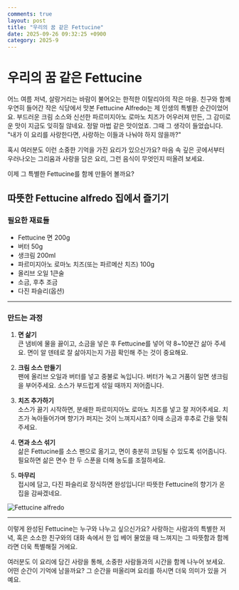 ```yaml
---
comments: true
layout: post
title: "우리의 꿈 같은 Fettucine"
date: 2025-09-26 09:32:25 +0900
category: 2025-9
---
```


# 우리의 꿈 같은 Fettucine

어느 여름 저녁, 살랑거리는 바람이 불어오는 한적한 이탈리아의 작은 마을. 친구와 함께 우연히 들어간 작은 식당에서 맛본 Fettucine Alfredo는 제 인생의 특별한 순간이었어요. 부드러운 크림 소스와 신선한 파르미지아노 로마노 치즈가 어우러져 만든, 그 감미로운 맛이 지금도 잊히질 않네요. 정말 마법 같은 맛이었죠. 그때 그 생각이 들었습니다. "내가 이 요리를 사랑한다면, 사랑하는 이들과 나눠야 하지 않을까?" 

혹시 여러분도 이런 소중한 기억을 가진 요리가 있으신가요? 마음 속 깊은 곳에서부터 우러나오는 그리움과 사랑을 담은 요리, 그런 음식이 무엇인지 떠올려 보세요.

이제 그 특별한 Fettucine를 함께 만들어 볼까요?

## 따뜻한 Fettucine alfredo 집에서 즐기기

### 필요한 재료들

- Fettucine 면 200g 
- 버터 50g 
- 생크림 200ml 
- 파르미지아노 로마노 치즈(또는 파르메산 치즈) 100g
- 올리브 오일 1큰술 
- 소금, 후추 조금 
- 다진 파슬리(옵션)

---

### 만드는 과정

1. **면 삶기**  
   큰 냄비에 물을 끓이고, 소금을 넣은 후 Fettucine를 넣어 약 8~10분간 삶아 주세요. 면이 알 덴테로 잘 삶아지는지 가끔 확인해 주는 것이 중요해요.  

2. **크림 소스 만들기**  
   팬에 올리브 오일과 버터를 넣고 중불로 녹입니다. 버터가 녹고 거품이 일면 생크림을 부어주세요. 소스가 부드럽게 섞일 때까지 저어줍니다.  

3. **치즈 추가하기**  
   소스가 끓기 시작하면, 분쇄한 파르미지아노 로마노 치즈를 넣고 잘 저어주세요. 치즈가 녹아들어가며 향기가 퍼지는 것이 느껴지시죠? 이때 소금과 후추로 간을 맞춰주세요.  

4. **면과 소스 섞기**  
   삶은 Fettucine를 소스 팬으로 옮기고, 면이 충분히 코팅될 수 있도록 섞어줍니다. 필요하면 삶은 면수 한 두 스푼을 더해 농도를 조절하세요.  

5. **마무리**  
   접시에 담고, 다진 파슬리로 장식하면 완성입니다! 따뜻한 Fettucine의 향기가 온 집을 감싸겠네요. 

![Fettucine alfredo](https://www.themealdb.com/images/media/meals/uquqtu1511178042.jpg)

---

이렇게 완성된 Fettucine는 누구와 나누고 싶으신가요? 사랑하는 사람과의 특별한 저녁, 혹은 소소한 친구와의 대화 속에서 한 입 베어 물었을 때 느껴지는 그 따뜻함과 함께라면 더욱 특별해질 거에요. 

여러분도 이 요리에 담긴 사랑을 통해, 소중한 사람들과의 시간을 함께 나누어 보세요. 어떤 순간이 기억에 남을까요? 그 순간을 떠올리며 요리를 하시면 더욱 의미가 있을 거예요.